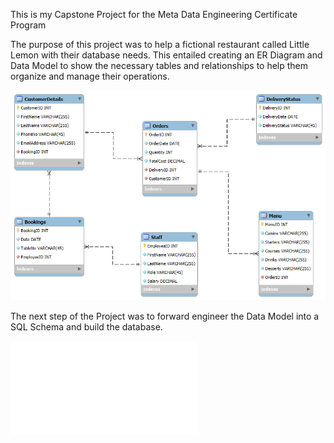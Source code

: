 This is my Capstone Project for the Meta Data Engineering Certificate Program

The purpose of this project was to help a fictional restaurant called Little Lemon with their database needs.
This entailed creating an ER Diagram and Data Model to show the necessary tables and relationships to help them organize and manage their operations.

 ![Data Model](LittleLemonDM.png)

The next step of the Project was to forward engineer the Data Model into a SQL Schema and build the database.

![FEngineer](LittleLemonDB_ForwardEngineer.sql)

